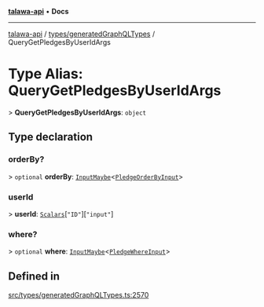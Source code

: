 [**talawa-api**](../../../README.md) • **Docs**

***

[talawa-api](../../../modules.md) / [types/generatedGraphQLTypes](../README.md) / QueryGetPledgesByUserIdArgs

# Type Alias: QueryGetPledgesByUserIdArgs

\> **QueryGetPledgesByUserIdArgs**: `object`

## Type declaration

### orderBy?

\> `optional` **orderBy**: [`InputMaybe`](InputMaybe.md)\<[`PledgeOrderByInput`](PledgeOrderByInput.md)\>

### userId

\> **userId**: [`Scalars`](Scalars.md)\[`"ID"`\]\[`"input"`\]

### where?

\> `optional` **where**: [`InputMaybe`](InputMaybe.md)\<[`PledgeWhereInput`](PledgeWhereInput.md)\>

## Defined in

[src/types/generatedGraphQLTypes.ts:2570](https://github.com/PalisadoesFoundation/talawa-api/blob/bba5d82264abb62b9e358a3d3fe1af18a8a8f6e4/src/types/generatedGraphQLTypes.ts#L2570)
